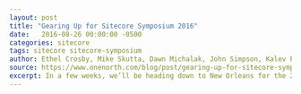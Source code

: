 ```yaml
---
layout: post
title: "Gearing Up for Sitecore Symposium 2016"
date:   2016-08-26 00:00:00 -0500
categories: sitecore
tags: sitecore sitecore-symposium
author: Ethel Crosby, Mike Skutta, Dawn Michalak, John Simpson, Kalev Peekna, Ryan Horner
source: https://www.onenorth.com/blog/post/gearing-up-for-sitecore-symposium-2016
excerpt: In a few weeks, we’ll be heading down to New Orleans for the 2016 Sitecore Symposium. As a Sitecore Platinum Implementation Partner, we’re excited to sponsor and attend the Symposium’s first “global conference experience,” giving us the opportunity to network with and learn from Sitecore experts from around the world. This year, personalization and context are key themes we’re looking forward to exploring more.
---
```

